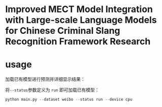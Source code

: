 # Improved MECT Model Integration with Large-scale Language Models for Chinese Criminal Slang Recognition Framework Research


# usage

加载已有模型进行预测并详细显示结果：

将``--status``参数定义为 ``run`` 即可加载已有模型：

```py
python main.py --dataset weibo --status run --device cpu
```

